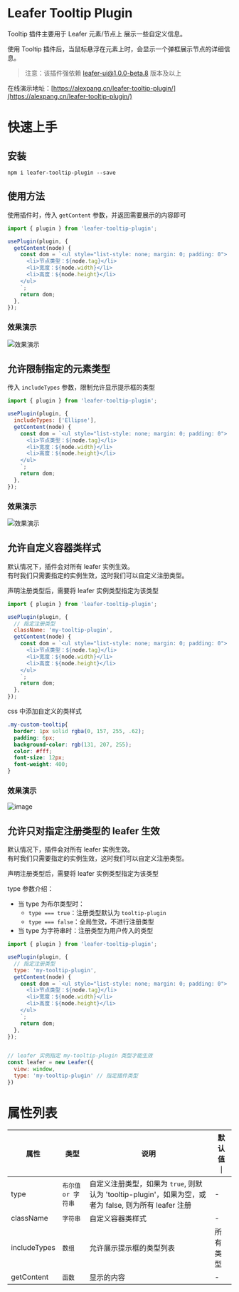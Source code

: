 <!--
 * @Author: zi.yang
 * @Date: 2023-08-01 21:53:46
 * @LastEditors: zi.yang
 * @LastEditTime: 2023-08-06 12:44:46
 * @Description: README
 * @FilePath: /leafer-tooltip-plugin/README.md
-->

# Leafer Tooltip Plugin

Tooltip 插件主要用于 Leafer 元素/节点上 展示一些自定义信息。

使用 Tooltip 插件后，当鼠标悬浮在元素上时，会显示一个弹框展示节点的详细信息。

> 注意：该插件强依赖 leafer-ui@1.0.0-beta.8 版本及以上

在线演示地址：[https://alexpang.cn/leafer-tooltip-plugin/](https://alexpang.cn/leafer-tooltip-plugin/)

# 快速上手

## 安装

```shell
npm i leafer-tooltip-plugin --save
```

## 使用方法

使用插件时，传入 `getContent` 参数，并返回需要展示的内容即可

```js
import { plugin } from 'leafer-tooltip-plugin';

usePlugin(plugin, {
  getContent(node) {
    const dom = `<ul style="list-style: none; margin: 0; padding: 0">
      <li>节点类型：${node.tag}</li>
      <li>宽度：${node.width}</li>
      <li>高度：${node.height}</li>
    </ul>
    `;
    return dom;
  },
});
```

### 效果演示

![效果演示](./readme/image-1.gif)

## 允许限制指定的元素类型

传入 `includeTypes` 参数，限制允许显示提示框的类型

```js
import { plugin } from 'leafer-tooltip-plugin';

usePlugin(plugin, {
  includeTypes: ['Ellipse'],
  getContent(node) {
    const dom = `<ul style="list-style: none; margin: 0; padding: 0">
      <li>节点类型：${node.tag}</li>
      <li>宽度：${node.width}</li>
      <li>高度：${node.height}</li>
    </ul>
    `;
    return dom;
  },
});
```

### 效果演示

![效果演示](./readme/image-2.gif)

## 允许自定义容器类样式

默认情况下，插件会对所有 leafer 实例生效。  
有时我们只需要指定的实例生效，这时我们可以自定义注册类型。

声明注册类型后，需要将 leafer 实例类型指定为该类型

```js
import { plugin } from 'leafer-tooltip-plugin';

usePlugin(plugin, {
  // 指定注册类型
  className: 'my-tooltip-plugin',
  getContent(node) {
    const dom = `<ul style="list-style: none; margin: 0; padding: 0">
      <li>节点类型：${node.tag}</li>
      <li>宽度：${node.width}</li>
      <li>高度：${node.height}</li>
    </ul>
    `;
    return dom;
  },
});
```

css 中添加自定义的类样式

```css
.my-custom-tooltip{
  border: 1px solid rgba(0, 157, 255, .62);
  padding: 6px;
  background-color: rgb(131, 207, 255);
  color: #fff;
  font-size: 12px;
  font-weight: 400;
}
```

### 效果演示

![image](./readme/image-3.png)

## 允许只对指定注册类型的 leafer 生效

默认情况下，插件会对所有 leafer 实例生效。  
有时我们只需要指定的实例生效，这时我们可以自定义注册类型。

声明注册类型后，需要将 leafer 实例类型指定为该类型

type 参数介绍：

- 当 type 为布尔类型时：
  - `type === true`：注册类型默认为 `tooltip-plugin`
  - `type === false`：全局生效，不进行注册类型
- 当 type 为字符串时：注册类型为用户传入的类型

```js
import { plugin } from 'leafer-tooltip-plugin';

usePlugin(plugin, {
  // 指定注册类型
  type: 'my-tooltip-plugin',
  getContent(node) {
    const dom = `<ul style="list-style: none; margin: 0; padding: 0">
      <li>节点类型：${node.tag}</li>
      <li>宽度：${node.width}</li>
      <li>高度：${node.height}</li>
    </ul>
    `;
    return dom;
  },
});


// leafer 实例指定 my-tooltip-plugin 类型才能生效
const leafer = new Leafer({
  view: window,
  type: 'my-tooltip-plugin' // 指定插件类型
})
```

# 属性列表

| 属性         | 类型 | 说明                     | 默认值｜ |
| ------------ | ---- | ------------------------ | -------- |
| type   | `布尔值 or 字符串`  | 自定义注册类型，如果为 `true`, 则默认为 'tooltip-plugin'，如果为空，或者为 false, 则为所有 leafer 注册               | -        |
| className   | `字符串` | 自定义容器类样式               | -        |
| includeTypes | `数组` | 允许展示提示框的类型列表 | 所有类型 |
| getContent   | `函数` | 显示的内容               | -        |
